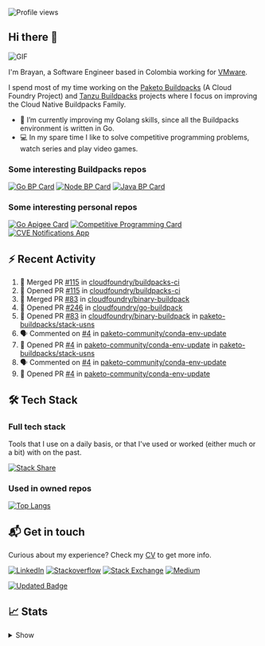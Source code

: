![Profile views](https://gpvc.arturio.dev/brayanhenao)

## Hi there 👋

<img alt="GIF" src="https://i.pinimg.com/originals/e4/26/70/e426702edf874b181aced1e2fa5c6cde.gif" />  


I'm Brayan, a Software Engineer based in Colombia working for [VMware](https://www.vmware.com/).

I spend most of my time working on the [Paketo Buildpacks](https://paketo.io/) (A Cloud Foundry Project)
and [Tanzu Buildpacks](https://tanzu.vmware.com/components/buildpacks) projects where I focus on improving the Cloud
Native Buildpacks Family.

- 🌱 I’m currently improving my Golang skills, since all the Buildpacks environment is written in Go.
- 💻 In my spare time I like to solve competitive programming problems, watch series and play video games.

### Some interesting Buildpacks repos

[![Go BP Card](https://github-readme-stats.vercel.app/api/pin/?username=paketo-buildpacks&repo=go&show_owner=true)](https://github.com/paketo-buildpacks/go)
[![Node BP Card](https://github-readme-stats.vercel.app/api/pin/?username=paketo-buildpacks&repo=nodejs&show_owner=true)](https://github.com/paketo-buildpacks/nodejs)
[![Java BP Card](https://github-readme-stats.vercel.app/api/pin/?username=paketo-buildpacks&repo=java&show_owner=true)](https://github.com/paketo-buildpacks/java)

### Some interesting personal repos

[![Go Apigee Card](https://github-readme-stats.vercel.app/api/pin/?username=brayanhenao&repo=go-apigee-edge)](https://github.com/brayanhenao/go-apigee-edge)
[![Competitive Programming Card](https://github-readme-stats.vercel.app/api/pin/?username=brayanhenao&repo=competitive-programming)](https://github.com/brayanhenao/competitive-programming)
[![CVE Notifications App](https://github-readme-stats.vercel.app/api/pin/?username=brayanhenao&repo=cve-notifications-app)](https://github.com/brayanhenao/cve-notifications-app)

## ⚡️ Recent Activity

<!--START_SECTION:activity-->

1. 🎉 Merged PR [#115](https://github.com/cloudfoundry/buildpacks-ci/pull/115) in [cloudfoundry/buildpacks-ci](https://github.com/cloudfoundry/buildpacks-ci)
2. 💪 Opened PR [#115](https://github.com/cloudfoundry/buildpacks-ci/pull/115) in [cloudfoundry/buildpacks-ci](https://github.com/cloudfoundry/buildpacks-ci)
3. 🎉 Merged PR [#83](https://github.com/cloudfoundry/binary-buildpack/pull/83) in [cloudfoundry/binary-buildpack](https://github.com/cloudfoundry/binary-buildpack)
4. 💪 Opened PR [#246](https://github.com/cloudfoundry/go-buildpack/pull/246) in [cloudfoundry/go-buildpack](https://github.com/cloudfoundry/go-buildpack)
5. 💪 Opened PR [#83](https://github.com/cloudfoundry/binary-buildpack/pull/83) in [cloudfoundry/binary-buildpack](https://github.com/cloudfoundry/binary-buildpack)
   in [paketo-buildpacks/stack-usns](https://github.com/paketo-buildpacks/stack-usns)
4. 🗣 Commented on [#4](https://github.com/paketo-community/conda-env-update/issues/4)
   in [paketo-community/conda-env-update](https://github.com/paketo-community/conda-env-update)
5. 💪 Opened PR [#4](https://github.com/paketo-community/conda-env-update/pull/4)
   in [paketo-community/conda-env-update](https://github.com/paketo-community/conda-env-update)
   in [paketo-buildpacks/stack-usns](https://github.com/paketo-buildpacks/stack-usns)
4. 🗣 Commented on [#4](https://github.com/paketo-community/conda-env-update/issues/4)
   in [paketo-community/conda-env-update](https://github.com/paketo-community/conda-env-update)
5. 💪 Opened PR [#4](https://github.com/paketo-community/conda-env-update/pull/4)
   in [paketo-community/conda-env-update](https://github.com/paketo-community/conda-env-update)

<!--END_SECTION:activity-->

## 🛠 Tech Stack

### Full tech stack

Tools that I use on a daily basis, or that I've used or worked (either much or a bit) with on the past.

[![Stack Share](https://img.shields.io/badge/Stack%20Share-0690FA.svg?&style=for-the-badge&logo=stackshare&logoColor=white)](https://stackshare.io/bhenao6/mystack)

### Used in owned repos

[![Top Langs](https://github-readme-stats.vercel.app/api/top-langs/?username=brayanhenao&layout=compact&langs_count=10)](https://github.com/anuraghazra/github-readme-stats)

## 📬 Get in touch

Curious about my experience? Check my [CV](resources/Brayan%20Henao%20CV.pdf) to get more info.

[![LinkedIn](https://img.shields.io/badge/linkedin-%230077B5.svg?&style=for-the-badge&logo=linkedin&logoColor=white)](https://www.linkedin.com/in/bhenao6/)
[![Stackoverflow](https://img.shields.io/badge/-F58025.svg?&style=for-the-badge&logo=stackoverflow&logoColor=white)](https://stackoverflow.com/users/5371842/brayan-henao)
[![Stack Exchange](https://img.shields.io/badge/-1E5397.svg?&style=for-the-badge&logo=stackexchange)](https://stackexchange.com/users/7008058/brayan-henao)
[![Medium](https://img.shields.io/badge/medium-%2312100E.svg?&style=for-the-badge&logo=medium&logoColor=white)](https://medium.com/@bhenao6)

[![Updated Badge](https://badges.pufler.dev/updated/brayanhenao/brayanhenao)](https://badges.pufler.dev)

## 📈 Stats

<details>
  <summary>Show</summary>

[![Brayan's github stats](https://github-readme-stats.vercel.app/api?username=brayanhenao&count_private=true&show_icons=true&theme=vue-dark)](https://github.com/anuraghazra/github-readme-stats)

<!--START_SECTION:waka-->
![Code Time](http://img.shields.io/badge/Code%20Time-162%20hrs%201%20min-blue)

![Lines of code](https://img.shields.io/badge/From%20Hello%20World%20I%27ve%20Written-296%20Thousand%20lines%20of%20code-blue)

**🐱 My GitHub Data** 

> 🏆 217 Contributions in the Year 2022
 > 
> 📦 87.3 kB Used in GitHub's Storage 
 > 
> 💼 Opted to Hire
 > 
> 📜 57 Public Repositories 
 > 
> 🔑 18 Private Repositories  
 > 
**I'm an Early 🐤** 

```text
🌞 Morning    119 commits    ██████░░░░░░░░░░░░░░░░░░░   25.16% 
🌆 Daytime    307 commits    ████████████████░░░░░░░░░   64.9% 
🌃 Evening    33 commits     █░░░░░░░░░░░░░░░░░░░░░░░░   6.98% 
🌙 Night      14 commits     ░░░░░░░░░░░░░░░░░░░░░░░░░   2.96%

```
📅 **I'm Most Productive on Tuesday** 

```text
Monday       79 commits     ████░░░░░░░░░░░░░░░░░░░░░   16.7% 
Tuesday      130 commits    ██████░░░░░░░░░░░░░░░░░░░   27.48% 
Wednesday    84 commits     ████░░░░░░░░░░░░░░░░░░░░░   17.76% 
Thursday     89 commits     ████░░░░░░░░░░░░░░░░░░░░░   18.82% 
Friday       81 commits     ████░░░░░░░░░░░░░░░░░░░░░   17.12% 
Saturday     8 commits      ░░░░░░░░░░░░░░░░░░░░░░░░░   1.69% 
Sunday       2 commits      ░░░░░░░░░░░░░░░░░░░░░░░░░   0.42%

```


📊 **This Week I Spent My Time On** 

```text
⌚︎ Time Zone: America/Bogota

💬 Programming Languages: 
sh                       2 hrs 31 mins       █████████████████████████   100.0%

🔥 Editors: 
Zsh                      2 hrs 31 mins       █████████████████████████   100.0%

💻 Operating System: 
Mac                      2 hrs 31 mins       █████████████████████████   100.0%

```

**I Mostly Code in Java** 

```text
Java                     14 repos            ███████░░░░░░░░░░░░░░░░░░   30.43% 
Go                       10 repos            █████░░░░░░░░░░░░░░░░░░░░   21.74% 
JavaScript               7 repos             ███░░░░░░░░░░░░░░░░░░░░░░   15.22% 
TypeScript               5 repos             ██░░░░░░░░░░░░░░░░░░░░░░░   10.87% 
Shell                    3 repos             █░░░░░░░░░░░░░░░░░░░░░░░░   6.52%

```



 Last Updated on 04/04/2022 02:42:03 UTC
<!--END_SECTION:waka-->
</details>
